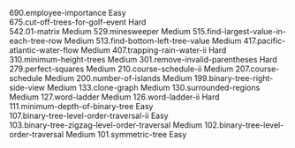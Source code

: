690.employee-importance                                          Easy  
675.cut-off-trees-for-golf-event                                 Hard  
542.01-matrix                                                    Medium
529.minesweeper                                                  Medium
515.find-largest-value-in-each-tree-row                          Medium
513.find-bottom-left-tree-value                                  Medium
417.pacific-atlantic-water-flow                                  Medium
407.trapping-rain-water-ii                                       Hard  
310.minimum-height-trees                                         Medium
301.remove-invalid-parentheses                                   Hard  
279.perfect-squares                                              Medium
210.course-schedule-ii                                           Medium
207.course-schedule                                              Medium
200.number-of-islands                                            Medium
199.binary-tree-right-side-view                                  Medium
133.clone-graph                                                  Medium
130.surrounded-regions                                           Medium
127.word-ladder                                                  Medium
126.word-ladder-ii                                               Hard  
111.minimum-depth-of-binary-tree                                 Easy  
107.binary-tree-level-order-traversal-ii                         Easy  
103.binary-tree-zigzag-level-order-traversal                     Medium
102.binary-tree-level-order-traversal                            Medium
101.symmetric-tree                                               Easy  
